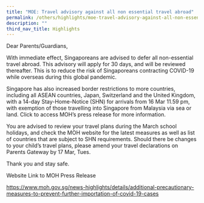 ```yaml
---
title: "MOE: Travel advisory against all non essential travel abroad"
permalink: /others/highlights/moe-travel-advisory-against-all-non-essential-travel-abroad/
description: ""
third_nav_title: Highlights
---
```

<p>Dear Parents/Guardians,</p>
<p>With immediate effect, Singaporeans are advised to defer all non-essential travel abroad. This advisory will apply for 30 days, and will be reviewed thereafter. This is to reduce the risk of Singaporeans contracting COVID-19 while overseas during this global pandemic.</p>
<p>Singapore has also increased border restrictions to more countries, including all ASEAN countries, Japan, Switzerland and the United Kingdom, with a 14-day Stay-Home-Notice (SHN) for arrivals from 16 Mar 11.59 pm, with exemption of those travelling into Singapore from Malaysia via sea or land. Click to access MOH&rsquo;s press release for more information.</p>
<p>You are advised to review your travel plans during the March school holidays, and check the MOH website for the latest measures as well as list of countries that are subject to SHN requirements. Should there be changes to your child&rsquo;s travel plans, please amend your travel declarations on Parents Gateway by 17 Mar, Tues.</p>
<p>Thank you and stay safe.</p>
<p>Website Link to MOH Press Release</p>
<p><a href="https://www.moh.gov.sg/news-highlights/details/additional-precautionary-measures-to-prevent-further-importation-of-covid-19-cases" target="_blank" rel="noopener">https://www.moh.gov.sg/news-highlights/details/additional-precautionary-measures-to-prevent-further-importation-of-covid-19-cases</a></p>